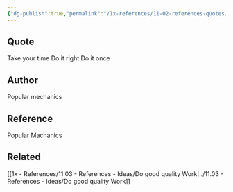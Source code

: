 ```yaml
---
{"dg-publish":true,"permalink":"/1x-references/11-02-references-quotes/do-it-right-popular-mechanics/"}
---
```



## Quote
Take your time
Do it right
Do it once

## Author
Popular mechanics

## Reference
Popular Machanics

## Related
[[1x - References/11.03 - References - Ideas/Do good quality Work\|../11.03 - References - Ideas/Do good quality Work]]